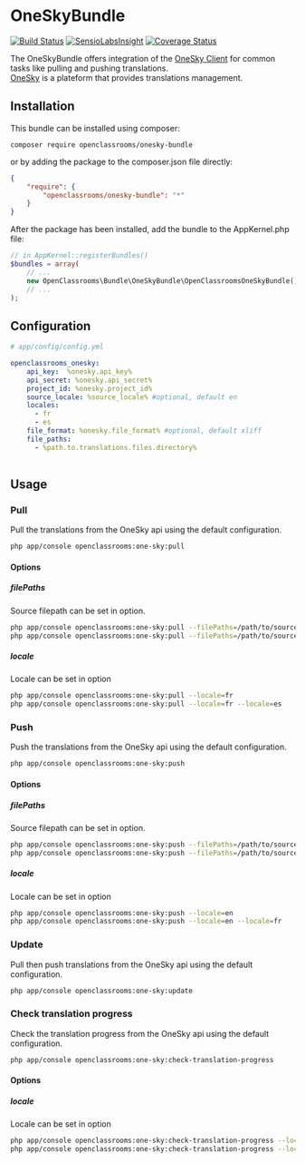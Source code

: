 # OneSkyBundle
[![Build Status](https://travis-ci.org/OpenClassrooms/OneSkyBundle.svg?branch=master)](https://travis-ci.org/OpenClassrooms/OneSkyBundle)
[![SensioLabsInsight](https://insight.sensiolabs.com/projects/87d6eebd-6344-4e30-86a6-71e501a2aa8b/mini.png)](https://insight.sensiolabs.com/projects/87d6eebd-6344-4e30-86a6-71e501a2aa8b)
[![Coverage Status](https://coveralls.io/repos/github/OpenClassrooms/OneSkyBundle/badge.svg?branch=master)](https://coveralls.io/github/OpenClassrooms/OneSkyBundle?branch=master)

The OneSkyBundle offers integration of the [OneSky Client](https://github.com/onesky/api-library-php5) for common tasks like pulling and pushing translations.  
[OneSky](https://www.oneskyapp.com/) is a plateform that provides translations management.

## Installation
This bundle can be installed using composer:

```composer require openclassrooms/onesky-bundle```

or by adding the package to the composer.json file directly:

```json
{
    "require": {
        "openclassrooms/onesky-bundle": "*"
    }
}
```

After the package has been installed, add the bundle to the AppKernel.php file:
```php
// in AppKernel::registerBundles()
$bundles = array(
    // ...
    new OpenClassrooms\Bundle\OneSkyBundle\OpenClassroomsOneSkyBundle(),
    // ...
);
```

## Configuration
```yml
# app/config/config.yml

openclassrooms_onesky:
    api_key:  %onesky.api_key%
    api_secret: %onesky.api_secret%
    project_id: %onesky.project_id%
    source_locale: %source_locale% #optional, default en
    locales:
      - fr
      - es
    file_format: %onesky.file_format% #optional, default xliff
    file_paths:
      - %path.to.translations.files.directory%
    
```

## Usage
### Pull
Pull the translations from the OneSky api using the default configuration.


```bash
php app/console openclassrooms:one-sky:pull
```

#### Options
##### filePaths
Source filepath can be set in option.
```bash
php app/console openclassrooms:one-sky:pull --filePaths=/path/to/source/files
php app/console openclassrooms:one-sky:pull --filePaths=/path/to/source/files --filePaths=/path/to/another/source/file
```
##### locale
Locale can be set in option
```bash
php app/console openclassrooms:one-sky:pull --locale=fr
php app/console openclassrooms:one-sky:pull --locale=fr --locale=es
```

### Push
Push the translations from the OneSky api using the default configuration.


```bash
php app/console openclassrooms:one-sky:push
```

#### Options
##### filePaths
Source filepath can be set in option.
```bash
php app/console openclassrooms:one-sky:push --filePaths=/path/to/source/files
php app/console openclassrooms:one-sky:push --filePaths=/path/to/source/files --filePaths=/path/to/another/source/file
```
##### locale
Locale can be set in option
```bash
php app/console openclassrooms:one-sky:push --locale=en
php app/console openclassrooms:one-sky:push --locale=en --locale=fr
```

### Update
Pull then push translations from the OneSky api using the default configuration.


```bash
php app/console openclassrooms:one-sky:update
```

### Check translation progress
Check the translation progress from the OneSky api using the default configuration.


```bash
php app/console openclassrooms:one-sky:check-translation-progress
```

#### Options
##### locale
Locale can be set in option
```bash
php app/console openclassrooms:one-sky:check-translation-progress --locale=en
php app/console openclassrooms:one-sky:check-translation-progress --locale=en --locale=fr
```
